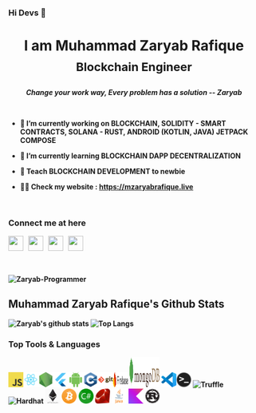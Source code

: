 ### Hi Devs 👋
<h1 align="center">I am Muhammad Zaryab Rafique <br>
  <sub>Blockchain Engineer</sub></p>
</h1>

<p align="center"> <b><i>Change your work way, Every problem has a solution -- Zaryab</i><b> </p>

<br>

- 🔭 I’m currently working on **BLOCKCHAIN, SOLIDITY - SMART CONTRACTS, SOLANA - RUST, ANDROID (KOTLIN, JAVA) JETPACK COMPOSE**

- 🌱 I’m currently learning **BLOCKCHAIN DAPP DECENTRALIZATION**

- 🤝 Teach **BLOCKCHAIN DEVELOPMENT** to newbie

- 👨‍💻 Check my website : https://mzaryabrafique.live


<br>

### Connect me at here

<span><a href="https://www.linkedin.com/in/zaryab-programmer/" ><img src="images/linkedin.png" width="30" height="30" /></a>
&nbsp;
<a href="https://web.facebook.com/Zaryab.Programmer/" ><img src="images/Facebook-logo.png" width="30" height="30" /></a>
&nbsp;
<a href="https://www.instagram.com/zaryab.programmer/" ><img src="images/insta.png" width="30" height="30" /></a>
&nbsp;
<a href="https://www.youtube.com/channel/UC0OiPTc2sM8_DMZS6n2-6vQ" ><img src="images/youtube.png" width="30" height="30" /></a>
<span>

<br>
  
<p align="left"> <img src="https://komarev.com/ghpvc/?username=Zaryab-Programmer&label=Profile%20views&color=0e75b6&style=flat" alt="Zaryab-Programmer" /> </p>

## Muhammad Zaryab Rafique's Github Stats

<span> ![Zaryab's github stats](https://github-readme-stats.vercel.app/api?username=Zaryab-Programmer&theme=tokyonight&show_icons=true&count_private=true) </span>
<span> ![Top Langs](https://github-readme-stats.vercel.app/api/top-langs/?username=Zaryab-Programmer&theme=tokyonight)</span>


### Top Tools & Languages <br>
<img src="https://raw.githubusercontent.com/github/explore/80688e429a7d4ef2fca1e82350fe8e3517d3494d/topics/javascript/javascript.png" alt="Javascript" width="30" height="30"/><img src="https://raw.githubusercontent.com/github/explore/80688e429a7d4ef2fca1e82350fe8e3517d3494d/topics/react/react.png" alt="React" width="30" height="30"/><img src="https://raw.githubusercontent.com/github/explore/80688e429a7d4ef2fca1e82350fe8e3517d3494d/topics/nodejs/nodejs.png" alt="Nodejs" width="30" height="30"/><img src="https://raw.githubusercontent.com/github/explore/80688e429a7d4ef2fca1e82350fe8e3517d3494d/topics/flutter/flutter.png" alt="Flutter" width="30" height="30"/><img src="https://raw.githubusercontent.com/github/explore/80688e429a7d4ef2fca1e82350fe8e3517d3494d/topics/android/android.png" alt="Android" width="30" height="30"/><img src="https://raw.githubusercontent.com/github/explore/80688e429a7d4ef2fca1e82350fe8e3517d3494d/topics/cpp/cpp.png" width="30" alt="C++" height="30"/><img src="https://raw.githubusercontent.com/github/explore/80688e429a7d4ef2fca1e82350fe8e3517d3494d/topics/git/git.png" width="30" alt="Git" height="30" /><img src="https://raw.githubusercontent.com/gilbarbara/logos/master/logos/firebase.svg" alt="Firebase" width="30" height="30"/> <img src="https://raw.githubusercontent.com/gilbarbara/logos/master/logos/mongodb.svg" alt="mongodb" width="60" height="60"/> <img src="https://raw.githubusercontent.com/github/explore/80688e429a7d4ef2fca1e82350fe8e3517d3494d/topics/visual-studio-code/visual-studio-code.png" alt="VSCode" width="30" height="30"/><img src="https://raw.githubusercontent.com/github/explore/80688e429a7d4ef2fca1e82350fe8e3517d3494d/topics/terminal/terminal.png" alt="Terminal" width="30" height="30"/>
<img src="https://www.trufflesuite.com/img/truffle-logo-dark.svg" alt="Truffle" width="30" height="30"/>
 <img src="https://seeklogo.com/images/H/hardhat-logo-888739EBB4-seeklogo.com.png" alt="Hardhat" width="30" height="30"/>
<img src="https://raw.githubusercontent.com/github/explore/80688e429a7d4ef2fca1e82350fe8e3517d3494d/topics/ethereum/ethereum.png" alt="Ethereum" width="30" height="30"/>
<img src="https://raw.githubusercontent.com/github/explore/80688e429a7d4ef2fca1e82350fe8e3517d3494d/topics/bitcoin/bitcoin.png" alt="Bitcoin" width="30" height="30"/>
<img src="https://raw.githubusercontent.com/github/explore/80688e429a7d4ef2fca1e82350fe8e3517d3494d/topics/csharp/csharp.png" alt="C#" width="30" height="30"/>
<img src="https://raw.githubusercontent.com/github/explore/80688e429a7d4ef2fca1e82350fe8e3517d3494d/topics/ruby/ruby.png" alt="Ruby" width="30" height="30"/>
<img src="https://raw.githubusercontent.com/github/explore/80688e429a7d4ef2fca1e82350fe8e3517d3494d/topics/java/java.png" alt="Java" width="30" height="30"/>
<img src="https://raw.githubusercontent.com/github/explore/80688e429a7d4ef2fca1e82350fe8e3517d3494d/topics/kotlin/kotlin.png" alt="Kotlin" width="30" height="30"/>
<img src="https://raw.githubusercontent.com/github/explore/80688e429a7d4ef2fca1e82350fe8e3517d3494d/topics/rust/rust.png" alt="Rust" width="30" height="30"/>
  
